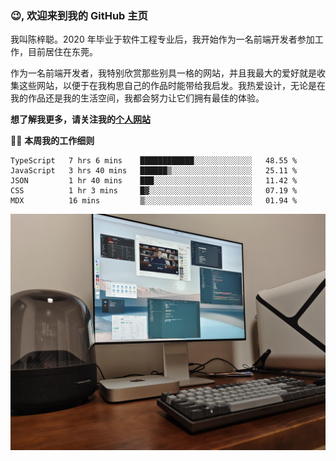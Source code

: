 ### 😉, 欢迎来到我的 GitHub 主页

我叫陈梓聪。2020 年毕业于软件工程专业后，我开始作为一名前端开发者参加工作，目前居住在东莞。

作为一名前端开发者，我特别欣赏那些别具一格的网站，并且我最大的爱好就是收集这些网站，以便于在我构思自己的作品时能带给我启发。我热爱设计，无论是在我的作品还是我的生活空间，我都会努力让它们拥有最佳的体验。

**想了解我更多，请关注我的[个人网站](https://leoku.top)**

🧑‍💻 **本周我的工作细则**
<!--START_SECTION:waka-->
```text
TypeScript   7 hrs 6 mins    ████████████░░░░░░░░░░░░░   48.55 % 
JavaScript   3 hrs 40 mins   ██████▒░░░░░░░░░░░░░░░░░░   25.11 % 
JSON         1 hr 40 mins    ███░░░░░░░░░░░░░░░░░░░░░░   11.42 % 
CSS          1 hr 3 mins     █▓░░░░░░░░░░░░░░░░░░░░░░░   07.19 % 
MDX          16 mins         ▒░░░░░░░░░░░░░░░░░░░░░░░░   01.94 % 
```
<!--END_SECTION:waka-->

![desktop](./mine.jpg)
